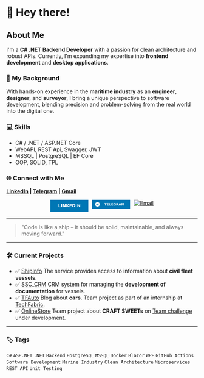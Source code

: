 # 👋 Hey there!

## About Me

I'm a **C# .NET Backend Developer** with a passion for clean architecture and robust APIs. Currently, I'm expanding my expertise into **frontend development** and **desktop applications**.

### 🌊 My Background
With hands-on experience in the **maritime industry** as an **engineer**, **designer**, and **surveyor**, I bring a unique perspective to software development, blending precision and problem-solving from the real world into the digital one.

### 💻 Skills
- C# / .NET / ASP.NET Core
- WebAPI, REST Api, Swagger, JWT
- MSSQL | PostgreSQL | EF Core
- OOP, SOLID, TPL

### 🌐 Connect with Me
**[LinkedIn](https://www.linkedin.com/in/romanprybluda/)    |    [Telegram](https://t.me/RPrybluda)    |    [Gmail](mailto:r.prybluda.dev@gmail.com)**

<p align="center" style="display: flex; gap: 10px; justify-content: center;">
  <a href="https://www.linkedin.com/in/romanprybluda/">
    <img src="https://raw.githubusercontent.com/RomanPrybluda/RomanPrybluda/main/assets/linkedin.svg" alt="LinkedIn" width="100px"/>
  </a>
  <a href="https://t.me/RPrybluda">
    <img src="https://raw.githubusercontent.com/RomanPrybluda/RomanPrybluda/main/assets/telegram.svg" alt="Telegram" width="100px"/>
  </a>
  <a href="mailto:r.prybluda.dev@gmail.com">
    <img src="https://raw.githubusercontent.com/RomanPrybluda/RomanPrybluda/main/assets/email.svg" alt="Email" width="100px"/>
  </a>
</p>

---

> "Code is like a ship – it should be solid, maintainable, and always moving forward."

---

### 🛠️ Current Projects
- ✅ [ShipInfo](https://github.com/RomanPrybluda/ShipInfo) The service provides access to information about **civil fleet vessels**.
- ✅ [SSC_CRM](https://github.com/RomanPrybluda/SSC_CRM) CRM system for managing the **development of documentation** for vessels.
- ✅ [TFAuto](https://github.com/RomanPrybluda/TFAuto) Blog about **cars**. Team project as part of an internship at [TechFabric](https://www.techfabric.com/).
- ✅ [OnlineStore](https://github.com/RomanPrybluda/OnlineStore) Team project about **CRAFT SWEETs** on [Team challenge](https://teamchallenge.io/) under development.

---

### 🏷️ Tags
`C#` `ASP.NET` `.NET` `Backend` `PostgreSQL` `MSSQL` `Docker` `Blazor` `WPF` `GitHub Actions` `Software Development` `Marine Industry` `Clean Architecture` `Microservices` `REST API` `Unit Testing`


